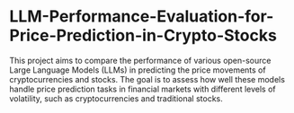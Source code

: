 # LLM-Performance-Evaluation-for-Price-Prediction-in-Crypto-Stocks
This project aims to compare the performance of various open-source Large Language Models (LLMs) in predicting the price movements of cryptocurrencies and stocks. The goal is to assess how well these models handle price prediction tasks in financial markets with different levels of volatility, such as cryptocurrencies and traditional stocks.
